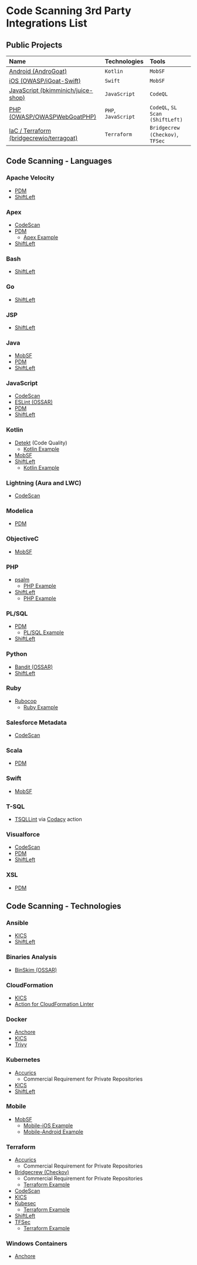 # Code Scanning 3rd Party Integrations List

## Public Projects

| Name                                                                                               | Technologies        | Tools                           |
| :------------------------------------------------------------------------------------------------- | :------------------ | :------------------------------ |
| [Android (AndroGoat)](https://github.com/octodemo/advance-security-mobile-android/)                | `Kotlin`            | `MobSF`                         |
| [iOS (OWASP/iGoat-Swift)](https://github.com/octodemo/advance-security-mobile-ios)                 | `Swift`             | `MobSF`                         |
| [JavaScript (bkimminich/juice-shop)](https://github.com/bkimminich/juice-shop)                     | `JavaScript`        | `CodeQL`                        |
| [PHP (OWASP/OWASPWebGoatPHP)](https://github.com/octodemo/advance-security-php)                    | `PHP`, `JavaScript` | `CodeQL`, `SL Scan (ShiftLeft)` |
| [IaC / Terraform (bridgecrewio/terragoat)](https://github.com/octodemo/advance-security-terraform) | `Terraform`         | `Bridgecrew (Checkov)`, `TFSec` |

## Code Scanning - Languages

### Apache Velocity

- [PDM](https://github.com/pmd/pmd)
- [ShiftLeft](https://github.com/ShiftLeftSecurity/scan-action)

### Apex

- [CodeScan](https://github.com/codescan-io/codescan-scanner-action)
- [PDM](https://github.com/pmd/pmd)
  - [Apex Example](https://github.com/Moose0621/apex-recipes/blob/main/.github/workflows/pmd-apex.yml)
- [ShiftLeft](https://github.com/ShiftLeftSecurity/scan-action)

### Bash

- [ShiftLeft](https://github.com/ShiftLeftSecurity/scan-action)

### Go

- [ShiftLeft](https://github.com/ShiftLeftSecurity/scan-action)

### JSP

- [ShiftLeft](https://github.com/ShiftLeftSecurity/scan-action)

### Java

- [MobSF](https://github.com/MobSF/Mobile-Security-Framework-MobSF)
- [PDM](https://github.com/pmd/pmd)
- [ShiftLeft](https://github.com/ShiftLeftSecurity/scan-action)

### JavaScript

- [CodeScan](https://github.com/codescan-io/codescan-scanner-action)
- [ESLint (OSSAR)](https://github.com/github/ossar-action)
- [PDM](https://github.com/pmd/pmd)
- [ShiftLeft](https://github.com/ShiftLeftSecurity/scan-action)

### Kotlin

- [Detekt](https://github.com/detekt/detekt) (Code Quality)
  - [Kotlin Example](https://github.com/octodemo/KotlinGoat/blob/master/.github/workflows/detekt-analysis.yml)
- [MobSF](https://github.com/MobSF/Mobile-Security-Framework-MobSF)
- [ShiftLeft](https://github.com/ShiftLeftSecurity/scan-action)
  - [Kotlin Example](https://github.com/octodemo/KotlinGoat/blob/master/.github/workflows/shiftleft-analysis.yml)  

### Lightning (Aura and LWC)

- [CodeScan](https://github.com/codescan-io/codescan-scanner-action)

### Modelica

- [PDM](https://github.com/pmd/pmd)

### ObjectiveC

- [MobSF](https://github.com/MobSF/Mobile-Security-Framework-MobSF)

### PHP

- [psalm](https://github.com/psalm/psalm-github-security-scan)
  - [PHP Example](https://github.com/psalm/psalm-github-security-scan#psalm-github-security-scan)
- [ShiftLeft](https://github.com/ShiftLeftSecurity/scan-action)
  - [PHP Example](https://github.com/octodemo/advance-security-php)

### PL/SQL

- [PDM](https://github.com/pmd/pmd)
  - [PL/SQL Example](https://github.com/Moose0621/sql-project/blob/master/.github/workflows/pmd-plsql.yml)
- [ShiftLeft](https://github.com/ShiftLeftSecurity/scan-action)

### Python

- [Bandit (OSSAR)](https://github.com/github/ossar-action)
- [ShiftLeft](https://github.com/ShiftLeftSecurity/scan-action)

### Ruby

- [Rubocop](https://github.com/arthurnn/code-scanning-rubocop)
  - [Ruby Example](https://github.com/arthurnn/code-scanning-rubocop#action-installation)

### Salesforce Metadata

- [CodeScan](https://github.com/codescan-io/codescan-scanner-action)

### Scala

- [PDM](https://github.com/pmd/pmd)

### Swift

- [MobSF](https://github.com/MobSF/Mobile-Security-Framework-MobSF)

### T-SQL

- [TSQLLint](https://github.com/tsqllint/tsqllint) via [Codacy](https://github.com/codacy/codacy-analysis-cli-action) action

### Visualforce

- [CodeScan](https://github.com/codescan-io/codescan-scanner-action)
- [PDM](https://github.com/pmd/pmd)
- [ShiftLeft](https://github.com/ShiftLeftSecurity/scan-action)

### XSL

- [PDM](https://github.com/pmd/pmd)


## Code Scanning - Technologies
<!-- TODO: Do we hide competitors tools? And if so, under what requirements/conditions? -->

### Ansible

- [KICS](https://github.com/Checkmarx/kics)
- [ShiftLeft](https://github.com/ShiftLeftSecurity/scan-action)

### Binaries Analysis

- [BinSkim (OSSAR)](https://github.com/github/ossar-action)

### CloudFormation

- [KICS](https://github.com/Checkmarx/kics)
- [Action for CloudFormation Linter](https://github.com/ScottBrenner/cfn-lint-action)

### Docker

- [Anchore](https://github.com/anchore/scan-action)
- [KICS](https://github.com/Checkmarx/kics)
- [Trivy](https://github.com/aquasecurity/trivy-action)

### Kubernetes

- [Accurics](https://github.com/accurics/accurics-action)
  - Commercial Requirement for Private Repositories
- [KICS](https://github.com/Checkmarx/kics)
- [ShiftLeft](https://github.com/ShiftLeftSecurity/scan-action)

### Mobile

- [MobSF](https://github.com/MobSF/Mobile-Security-Framework-MobSF)
  - [Mobile-iOS Example](https://github.com/Moose0621/iGoat-Swift)
  - [Mobile-Android Example](https://github.com/octodemo/advance-security-mobile-android)

### Terraform

- [Accurics](https://github.com/accurics/accurics-action)
  - Commercial Requirement for Private Repositories
- [Bridgecrew (Checkov)](https://github.com/bridgecrewio/checkov)
  - Commercial Requirement for Private Repositories
  - [Terraform Example](https://github.com/octodemo/advance-security-terraform/blob/master/.github/workflows/bridgecrew-action.yml)
- [CodeScan](https://github.com/codescan-io/codescan-scanner-action)
- [KICS](https://github.com/Checkmarx/kics)
- [Kubesec](https://github.com/controlplaneio/kubesec-action)
  - [Terraform Example](https://github.com/controlplaneio/kubesec-action#using-kubesec-with-github-code-scanning)
- [ShiftLeft](https://github.com/ShiftLeftSecurity/scan-action)
- [TFSec](https://github.com/tfsec/tfsec)
  - [Terraform Example](https://github.com/octodemo/advance-security-terraform/blob/master/.github/workflows/tfsec-action.yml)

### Windows Containers

- [Anchore](https://github.com/anchore/scan-action)
